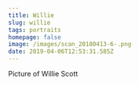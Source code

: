```yaml
---
title: Willie
slug: willie
tags: portraits
homepage: false
image: /images/scan_20180413-6-.png
date: 2019-04-06T12:53:31.585Z
---
```

Picture of Willie Scott
